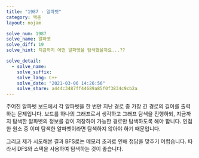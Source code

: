 ```yaml
---
title: "1987 - 알파벳"
category: 백준
layout: nojam

solve_num: 1987
solve_name: 알파벳
solve_diff: 19
solve_hint: 지금까지 어떤 알파벳을 탐색했을까요...??

solve_detail:
  - solve_name:
    solve_suffix:
    solve_lang: C++
    solve_date: "2021-03-06 14:26:56"
    solve_share: a444c3487ff44689a85f0f3834c9cb2a
---
```


주어진 알파벳 보드에서 각 알파벳을 한 번만 지난 경로 중 가장 긴 경로의 길이를 출력하는 문제입니다. 보드를 하나의 그래프로서 생각하고 그래프 탐색을 진행하되, 지금까지 탐색한 알파벳의 정보를 같이 저장하여 가능한 경로만 탐색하도록 해야 합니다. 인접한 원소 중 이미 탐색한 알파벳이라면 탐색하지 않아야 하기 때문입니다.

그리고 제가 시도해본 결과 BFS로는 메모리 초과로 인해 정답을 맞추기 어렵습니다. 따라서 DFS와 스택을 사용하여 탐색하는 것이 좋습니다.
